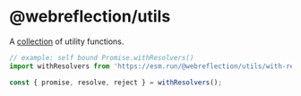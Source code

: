 # @webreflection/utils

A [collection](./src/) of utility functions.

```js
// example: self bound Promise.withResolvers()
import withResolvers from 'https://esm.run/@webreflection/utils/with-resolvers';

const { promise, resolve, reject } = withResolvers();
```
